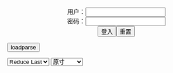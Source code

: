 <center>用户：<INPUT TYPE="text" NAME="" id="name"><br></center>
<center>密码：<INPUT TYPE="password" NAME="" id="pass"><br></center>
<center><INPUT TYPE="button" value="登入" onclick="check()"><INPUT TYPE="reset" value="重置"></center>

<div style="display: none" id="mdm" name="dmd">
  <button onclick="location.reload()">Cover 0</button>
</div>

<button style="display: none" name="dmd" onclick="toggleb()">toggle</button>
<button onclick="loadparse()">loadparse</button>

<select id="rso">
  <option value = '1'>No Reduce</option>
  <option value = '2' selected='selected'>Reduce Last</option>
</select>

<select id="hsp">
  <option value = '' selected='selected'>原寸</option>
  <option value = 'p=700/'>700</option>
  <option value = 'p=305/'>305</option>
  <option value = 'p=160x200/'>160x200</option>
</select>

<br>
<div style="display: none" id="mdc" name="dmd">
</div>

<pre style="display: none" id = "raw">
<!-- 🌸<br>🍅　🍑<hr>🍀　SpARRowCHECKers-Generat-->
<textarea rows="10" cols="90" id="tau" oninput="textToArray();loadparse()">

https://static11.hentai-cosplays.com/upload/20220908/311/318450/p=700/118.jpg
https://static5.hentai-cosplays.com/upload/20210718/229/234413/p=700/230.jpg
https://static5.hentai-cosplays.com/upload/20211123/247/252007/p=700/54.jpg
https://static8.hentai-cosplays.com/upload/20220315/292/298947/p=700/138.jpg
https://static9.hentai-cosplays.com/upload/20220503/297/303781/p=700/138.jpg
https://static5.hentai-cosplays.com/upload/20211209/253/258630/p=700/3.jpg
https://static9.hentai-cosplays.com/upload/20220503/297/303723/p=700/63.jpg
https://static9.hentai-cosplays.com/upload/20220503/297/303787/p=700/125.jpg
https://static6.hentai-cosplays.com/upload/20211225/264/270152/p=700/125.jpg
https://static9.hentai-cosplays.com/upload/20220503/297/303797/p=700/88.jpg
https://static6.hentai-cosplays.com/upload/20211218/259/264737/p=700/155.jpg
https://static9.hentai-cosplays.com/upload/20220503/297/303772/p=700/153.jpg
https://static9.hentai-cosplays.com/upload/20220503/297/303769/p=700/88.jpg
https://static9.hentai-cosplays.com/upload/20220503/297/303765/p=700/141.jpg
https://static9.hentai-cosplays.com/upload/20220502/297/303539/p=700/101.jpg
https://static9.hentai-cosplays.com/upload/20220502/297/303538/p=700/102.jpg
https://static9.hentai-cosplays.com/upload/20220502/297/303613/p=700/61.jpg
https://static9.hentai-cosplays.com/upload/20220502/297/303618/p=700/100.jpg
https://static9.hentai-cosplays.com/upload/20220502/297/303614/p=700/94.jpg
https://static5.hentai-cosplays.com/upload/20210803/235/239779/p=700/10.jpg
https://static4.hentai-cosplays.com/upload/20210614/227/231830/p=700/74.jpg
https://static5.hentai-cosplays.com/upload/20210801/234/239538/p=700/65.jpg
https://static7.hentai-cosplays.com/upload/20220220/290/296320/p=700/51.jpg
https://static7.hentai-cosplays.com/upload/20220207/288/294712/p=700/56.jpg
https://static5.hentai-cosplays.com/upload/20210718/229/234410/p=700/91.jpg

</textarea><br><!-- 🍀<br>🍑　🍅<hr>🌸 -->

<textarea rows="30" cols="100" id="tar" oninput="loadparse()">

[DJAWA] No.193_ model Maruemon - 12 - エロコスプレ
https://ja.hentai-cosplays.com/image/djawa-no193_-model-maruemon/page/12/

<font size="1" style="color:#DCDCDC">2022-09-11</font>

[DJAWA] Mimmi - Rudy The Wolf of Midnight - 23 - エロコスプレ
https://ja.hentai-cosplays.com/image/djawa-mimmi-rudy-the-wolf-of-midnight/page/23/

<font size="1" style="color:#DCDCDC">2022-08-05</font>

DJAWA Mimmi - St. Esther S_Version - 6 - エロコスプレ
https://ja.hentai-cosplays.com/image/djawa-mimmi-st-esther-s_version/page/6/

<font size="1" style="color:#DCDCDC">2022-08-05</font>

[DJAWA] Swimming Lessons #8 - Mimmi - 14 - エロコスプレ
https://ja.hentai-cosplays.com/image/djawa-swimming-lessons-8-mimmi/page/14/

<font size="1" style="color:#DCDCDC">2022-08-05</font>

DJAWA Photo – Mimmi (밈미): “Swimming Lessons #8” (138 ảnh) - 14 - エロコスプレ
https://ja.hentai-cosplays.com/image/djawa-photo--mimmi--swimming-lessons-8-138-nh/page/14/

<font size="1" style="color:#DCDCDC">2022-08-05</font>

DJAWA Mimmi Cyberpunk Girl - エロコスプレ
https://ja.hentai-cosplays.com/image/djawa-mimmi-cyberpunk-girl/

<font size="1" style="color:#DCDCDC">2022-08-05</font>

DJAWA Photo – Echi (이치): “Maid Mansion Nº3” (63 ảnh) - 7 - エロコスプレ
https://ja.hentai-cosplays.com/image/djawa-photo--echi--maid-mansion-n3-63-nh/page/7/

<font size="1" style="color:#DCDCDC">2022-08-05</font>

DJAWA Photo – Echi: “Reine des Lapins” (125 ảnh) - 13 - エロコスプレ
https://ja.hentai-cosplays.com/image/djawa-photo--echi-reine-des-lapins-125-nh/page/13/

<font size="1" style="color:#DCDCDC">2022-08-05</font>

[DJAWA] Echi - Reine des Lapins … - 13 - エロコスプレ
https://ja.hentai-cosplays.com/image/djawa-echi-reine-des-lapins-/page/13/

<font size="1" style="color:#DCDCDC">2022-08-05</font>

DJAWA Photo – Echi: “Staycation #3” (88 ảnh) - 9 - エロコスプレ
https://ja.hentai-cosplays.com/image/djawa-photo--echi-staycation-3-88-nh/page/9/

<font size="1" style="color:#DCDCDC">2022-08-05</font>

[DJAWA] Queen of Thorns - Aram 아람 - エロコスプレ
https://ja.hentai-cosplays.com/image/djawa-queen-of-thorns-aram-/

https://static6.hentai-cosplays.com/upload/20211218/259/264737/p=700/155.jpg

<font size="1" style="color:#DCDCDC">2022-06-06</font>

DJAWA Photo – Bambi (밤비) & Sonson (손손): “Maid Mansion W” (153 ảnh) - エロコスプレ
https://ja.hentai-cosplays.com/image/djawa-photo--bambi--amp-sonson--maid-mansion-w-153-nh/

https://static9.hentai-cosplays.com/upload/20220503/297/303772/p=700/153.jpg

<font size="1" style="color:#DCDCDC">2022-07-26</font>

DJAWA Maruemon (마루에몽) Rider No69 - エロコスプレ
https://ja.hentai-cosplays.com/image/djawa-maruemon--rider-no69/

https://static9.hentai-cosplays.com/upload/20220503/297/303769/p=700/88.jpg

<font size="1" style="color:#DCDCDC">2022-07-26</font>

DJAWA Photo – Son Ye-Eun (손예은): “[Kimetsu no Yaiba] Mitsuri Kanroji” (141 ảnh) - エロコスプレ
https://ja.hentai-cosplays.com/image/djawa-photo--son-ye-eun--kimetsu-no-yaiba-mitsuri-kanroji-141-nh/

https://static9.hentai-cosplays.com/upload/20220503/297/303765/p=700/141.jpg

<font size="1" style="color:#DCDCDC">2022-07-26</font>

DJAWA Jeong Jenny (정제니) Maid Mansion No2 A - エロコスプレ
https://ja.hentai-cosplays.com/image/djawa-jeong-jenny--maid-mansion-no2-a/

https://static9.hentai-cosplays.com/upload/20220502/297/303539/p=700/101.jpg

<font size="1" style="color:#DCDCDC">2022-07-26</font>

DJAWA Jeong Jenny (정제니) Maid Mansion No2 B - エロコスプレ
https://ja.hentai-cosplays.com/image/djawa-jeong-jenny--maid-mansion-no2-b/

https://static9.hentai-cosplays.com/upload/20220502/297/303538/p=700/102.jpg

<font size="1" style="color:#DCDCDC">2022-07-26</font>

DJAWA 정제니The Lord of Nightmares - エロコスプレ
https://ja.hentai-cosplays.com/image/djawa-the-lord-of-nightmares/
https://static9.hentai-cosplays.com/upload/20220502/297/303625/p=700/98.jpg
<font size="1" style="color:#DCDCDC">2022-07-07</font>

DJAWA 피아 Loose and Tight Salmon Pink - エロコスプレ
https://ja.hentai-cosplays.com/image/djawa--loose-and-tight-salmon-pink/

https://static9.hentai-cosplays.com/upload/20220502/297/303613/p=700/61.jpg

<font size="1" style="color:#DCDCDC">2022-07-05</font>

DJAWA 손예은 Naughty Trekking A - エロコスプレ
https://ja.hentai-cosplays.com/image/djawa--naughty-trekking-a/

https://static9.hentai-cosplays.com/upload/20220502/297/303618/p=700/100.jpg

<font size="1" style="color:#DCDCDC">2022-07-05</font>

DJAWA 손예은 Naughty Trekking C - エロコスプレ
https://ja.hentai-cosplays.com/image/djawa--naughty-trekking-c/

https://static9.hentai-cosplays.com/upload/20220502/297/303614/p=700/94.jpg

<font size="1" style="color:#DCDCDC">2022-07-05</font>

[DJAWA] Aram - Azur Lane IJN Noshiro Photo Set - エロコスプレ
https://ja.hentai-cosplays.com/image/djawa-aram-azur-lane-ijn-noshiro-photo-set/

https://static5.hentai-cosplays.com/upload/20210803/235/239779/p=700/10.jpg

<font size="1" style="color:#DCDCDC">2022-06-10</font>

[DJAWA] Aram 아람 - Azur Lane IJN Noshiro 1 - エロコスプレ
https://ja.hentai-cosplays.com/image/djawa-aram--azur-lane-ijn-noshiro-1/

https://static4.hentai-cosplays.com/upload/20210614/227/231830/p=700/74.jpg

<font size="1" style="color:#DCDCDC">2022-06-10</font>

[DJAWA] Aram - Azur Lane IJN Noshiro 写真套图 - エロコスプレ
https://ja.hentai-cosplays.com/image/djawa-aram-azur-lane-ijn-nosiro-photo-/

https://static5.hentai-cosplays.com/upload/20210801/234/239538/p=700/65.jpg

<font size="1" style="color:#DCDCDC">2022-06-10</font>

[DJAWA] Kang Inkyung - Maid in Lace Limitation 写真套图 1 - エロコスプレ
https://ja.hentai-cosplays.com/image/djawa-kang-inkyung-maid-in-lacet-photo-cloak-1/

https://static7.hentai-cosplays.com/upload/20220220/290/296320/p=700/51.jpg

<font size="1" style="color:#DCDCDC">2022-02-22</font>

<font size="2"><b>
Son Ye-Eun (손예은) -DJAWA Photo - [Squid Game] Triangle Soldier - エロコスプレ</b></font><br>
https://ja.hentai-cosplays.com/image/son-ye-eun--djawa-photo-squid-game-triangle-soldier/

https://static7.hentai-cosplays.com/upload/20220207/288/294712/p=700/56.jpg

<font size="1" style="color:#DCDCDC"><b>2022/2/7 下午9:01:10</b></font><br>

<font size="2"><b>
[DJAWA] Jenny - Swimming Lessons #3 - エロコスプレ</b></font><br>
https://ja.hentai-cosplays.com/image/djawa-jenny-swimming-lessons-3/

https://static5.hentai-cosplays.com/upload/20210718/229/234410/p=700/91.jpg

<font size="1" style="color:#DCDCDC"><b>2022/1/17 上午10:35:03</b></font><br>

</textarea>
</pre>

<script src="https://cdn.jsdelivr.net/npm/jquery@3.5.1/dist/jquery.min.js"></script>

<link rel="stylesheet" href="https://cdn.jsdelivr.net/gh/fancyapps/fancybox@3.5.7/dist/jquery.fancybox.min.css" />
<script src="https://cdn.jsdelivr.net/gh/fancyapps/fancybox@3.5.7/dist/jquery.fancybox.min.js"></script>

<script type="text/javascript">

var __urlRegex = /(\b(https?|ftp|file):\/\/[-A-Z0-9+&@#\/%?=~_|!:,.;]*[-A-Z0-9+&@#\/%=~_|])/ig;
var __imgRegex = /\.(?:jpe?g|gif|png)$/i;

textToArray();
loadparse();

function parseURL($string){

    var exp = __urlRegex;
    return $string.replace(exp,function(match){
            __imgRegex.lastIndex=0;
            if(__imgRegex.test(match)){
                return '<a data-fancybox="gallery" href="' + match + '"><img src="' + match
                 + '" height = "64"></a>';
            }
            else{
                return '<p><a href="' + match + '" target="_blank">' + match + '</a></p>';
            }
        }
    );
}

function textToArray(){
  var textArea = document.getElementById("tau");
  var arrayFromTextArea = textArea.value.split(String.fromCharCode(10));
  for ( var i = 0; i < arrayFromTextArea.length; i++ ) {
    generateM(arrayFromTextArea[i]);
  }
}

function generateM(url) {
  mdm.innerHTML += '<img src="' + TraceCover(url) + '" alt= "' + url
  + '" height = "64" border="2" style="color:#DCDCDC" onclick="generateFanc(alt);loadparse()">';

}

function TraceCover(url) {
  var SegmentArr = url.split('/');

  var Extens = SegmentArr.slice(-1).join().split('.').pop();
  var SegmentCount = SegmentArr.length - 2;

  var TopHalf = SegmentArr.slice(0,SegmentCount).join('/');

  return TopHalf + '/p=160x200/1.' + Extens + '\n';

}

function generateFanc(url) {
  var SegmentArr = url.split('/');
  var GeneratCount = SegmentArr.slice(-1).join().split('.').shift();
  var Extens = SegmentArr.slice(-1).join().split('.').pop();
  var SegmentCount = SegmentArr.length;
  var ReduceSegments = document.getElementById('rso').value;
  var HentaiSizeP = document.getElementById('hsp').value;
  var TopHalf = SegmentArr.slice(0,SegmentCount - ReduceSegments).join('/');
  tar.innerHTML = '';

  for (var j = 1; j <= GeneratCount; j++) {
    tar.innerHTML += TopHalf + '/' + HentaiSizeP + j + '.' + Extens + '\n';
  }
}

function loadparse() {
  mdc.innerHTML = parseURL(tar.value);
}

function check(){
  var name=document.getElementById("name").value;
  var pass=document.getElementById("pass").value;
  if(name==!/[^\s]/.test(new Date().getTime()) && pass==String.fromCharCode(window.atob("MTIx"))){
    var nd = document.getElementsByName("dmd");
    for (var i = 0; i <= nd.length; i++) {
      nd[i].style.display = "";
      }
      }else{
      }
}

function toggleb() {
  var x = document.getElementById("raw");
  if (x.style.display === "none") {
    x.style.display = "";
  } else {
    x.style.display = "none";
  }
}

</script>
